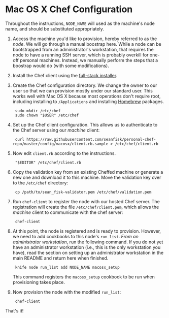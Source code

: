 # Mac OS X Chef Configuration

Throughout the instructions, `NODE_NAME` will used as the machine's node name, and should be substituted appropriately.

1. Access the machine you'd like to provision, hereby referred to as the *node*. We will go through a manual boostrap here. While a node can be bootstrapped from an administrator's workstation, that requires the node to have a running SSH server, which is probably overkill for one-off personal machines. Instead, we manually perform the steps that a boostrap would do (with some modifications).

1. Install the Chef client using the [full-stack installer](https://www.chef.io/download-chef-client/).

1. Create the Chef configuration directory. We change the owner to our user so that we can provision mostly under our standard user. This works well with Mac OS X because most operations don't require root, including installing to `/Applications` and installing [Homebrew](http://brew.sh/) packages.

        sudo mkdir /etc/chef
        sudo chown "$USER" /etc/chef

1. Set up the Chef client configuration. This allows us to authenticate to the Chef server using our *machine* client:

        curl https://raw.githubusercontent.com/seanfisk/personal-chef-repo/master/config/macosx/client.rb.sample > /etc/chef/client.rb

1. Now edit `client.rb` according to the instructions.

        "$EDITOR" /etc/chef/client.rb

1. Copy the validation key from an existing Cheffed machine or generate a new one and download it to this machine. Move the validation key over to the `/etc/chef` directory:

        cp /path/to/sean_fisk-validator.pem /etc/chef/validation.pem

1. Run `chef-client` to register the node with our hosted Chef server. The registration will create the file `/etc/chef/client.pem`, which allows the *machine* client to communicate with the chef server:

        chef-client

1. At this point, the node is registered and is ready to provision. However, we need to add cookbooks to this node's `run_list`. *From an administrator workstation*, run the following command. If you do not yet have an administrator workstation (i.e., this is the only workstation you have), read the section on setting up an administrator workstation in the main README and return here when finished.

        knife node run_list add NODE_NAME macosx_setup

    This command registers the `macosx_setup` cookbook to be run when provisioning takes place.

1. Now provision the node with the modified `run_list`:

        chef-client

That's it!
